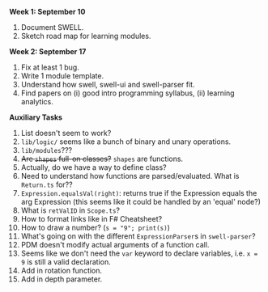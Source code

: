 **Week 1: September 10**
1. Document SWELL.
2. Sketch road map for learning modules.

**Week 2: September 17**
1. Fix at least 1 bug.
2. Write 1 module template.
3. Understand how swell, swell-ui and swell-parser fit.
4. Find papers on (i) good intro programming syllabus, (ii) learning analytics.

**Auxiliary Tasks**
1. List doesn't seem to work?
2. `lib/logic/` seems like a bunch of binary and unary operations.
3. `lib/modules`???
4. ~~Are `shapes` full-on classes?~~ `shapes` are functions.
5. Actually, do we have a way to define class?
6. Need to understand how functions are parsed/evaluated. What is `Return.ts` for??
7. `Expression.equalsVal(right)`: returns true if the Expression equals the arg Expression (this seems like it could be handled by an 'equal' node?)
8. What is `retValID` in `Scope.ts`?
9. How to format links like in F# Cheatsheet?
10. How to draw a number? (`s = "9"; print(s)`)
11. What's going on with the different `ExpressionParser`s in `swell-parser`?
12. PDM doesn't modify actual arguments of a function call.
13. Seems like we don't need the `var` keyword to declare variables, i.e. `x = 9` is still a valid declaration.
14. Add in rotation function.
15. Add in depth parameter.
